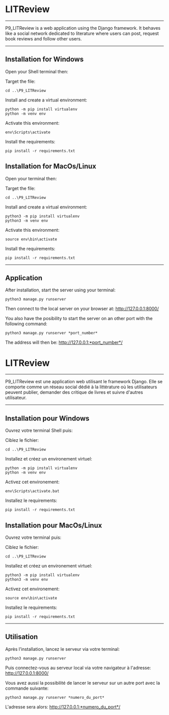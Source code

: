 # LITReview

***

P9_LITReview is a web application using the Django framework. It behaves like a social network dedicated to literature where users can post, request book reviews and follow other users.

***


## Installation for Windows

Open your Shell terminal then:

Target the file:
```
cd ..\P9_LITReview
```
Install and create a virtual environment:
```
python -m pip install virtualenv
python -m venv env
```
Activate this environment:
```
env\Scripts\activate
```
Install the requirements:
```
pip install -r requirements.txt
```

## Installation for MacOs/Linux

Open your terminal then:

Target the file:
```
cd ..\P9_LITReview
```
Install and create a virtual environment:
```
python3 -m pip install virtualenv
python3 -m venv env
```
Activate this environment:
```
source env\bin\activate
```
Install the requirements:
```
pip install -r requirements.txt
```

***


## Application

After installation, start the server using your terminal:

```
python3 manage.py runserver
```
Then connect to the local server on your browser at:
http://127.0.0.1:8000/

You also have the posibility to start the server on an other port with the following command:

```
python3 manage.py runserver *port_number*
```

The address will then be:
 http://127.0.0.1:*port_number*/


# LITReview

***

P9_LITReview est une application web utilisant le framework Django. Elle se comporte comme un réseau social dédié à la littérature où les utilisateurs peuvent publier, demander des critique de livres et suivre d'autres utilisateur.

***


## Installation pour Windows

Ouvrez votre terminal Shell puis:

Ciblez le fichier:
```
cd ..\P9_LITReview
```
Installez et créez un environement virtuel:
```
python -m pip install virtualenv
python -m venv env
```
Activez cet environement:
```
env\Scripts\activate.bat
```
Installez le requirements:
```
pip install -r requirements.txt
```

## Installation pour MacOs/Linux

Ouvrez votre terminal puis:

Ciblez le fichier:
```
cd ..\P9_LITReview
```
Installez et créez un environement virtuel:
```
python3 -m pip install virtualenv
python3 -m venv env
```
Activez cet environement:
```
source env\bin\activate
```
Installez le requirements:
```
pip install -r requirements.txt
```

***


## Utilisation

Après l’installation, lancez le serveur via votre terminal:

```
python3 manage.py runserver
```
Puis connectez-vous au serveur local via votre navigateur à l'adresse:
http://127.0.0.1:8000/

Vous avez aussi la possibilité de lancer le serveur sur un autre port avec la commande suivante: 

```
python3 manage.py runserver *numero_du_port*
```

L'adresse sera alors:
http://127.0.0.1:*numero_du_port*/
